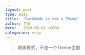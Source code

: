 ```yaml
---
layout: post
type: essy
title:  "DarkMode is not a Theme"
author: 立泉
date:   2020-06-01 +0800
categories: essy
---
```


> 暗黑模式，不是一个Theme主题

